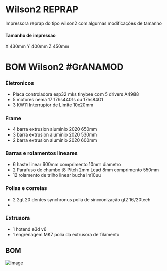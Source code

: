 # Wilson2 REPRAP
Impressora reprap do tipo wilson2 com algumas modificações de tamanho

#### Tamanho de impressao
 X 430mm
 Y 400mm
 Z 450mm

# BOM Wilson2 #GrANAMOD
### Eletronicos 
- Placa controladora esp32 mks tinybee com 5 drivers A4988
- 5 motores nema 17 17hs4401s ou 17hs8401
- 3 KW11 Interruptor de Limite 10x20mm

### Frame
- 4 barra extrusion aluminio 2020 650mm
- 3 barra extrusion aluminio 2020 530mm
- 2 barra extrusion aluminio 2020 600mm
### Barras e rolamentos lineares
 - 6 haste linear 600mm comprimento 10mm diametro
 - 2 Parafuso de chumbo t8  Pitch 2mm Lead 8mm comprimento 550mm
 - 12 rolamento de trilho linear bucha lm10uu  
### Polias e correias
 - 2 2gt 20 dentes synchronus polia de sincronização gt2 16/20teeh
 - 
 ### Extrusora
 - 1 hotend e3d v6  
 - 1 engrenagem MK7 polia da extrusora de filamento


## BOM
	
![image](https://user-images.githubusercontent.com/3370347/226289954-7ce0c985-0f5a-4745-b050-7044f2fd22f4.png)
